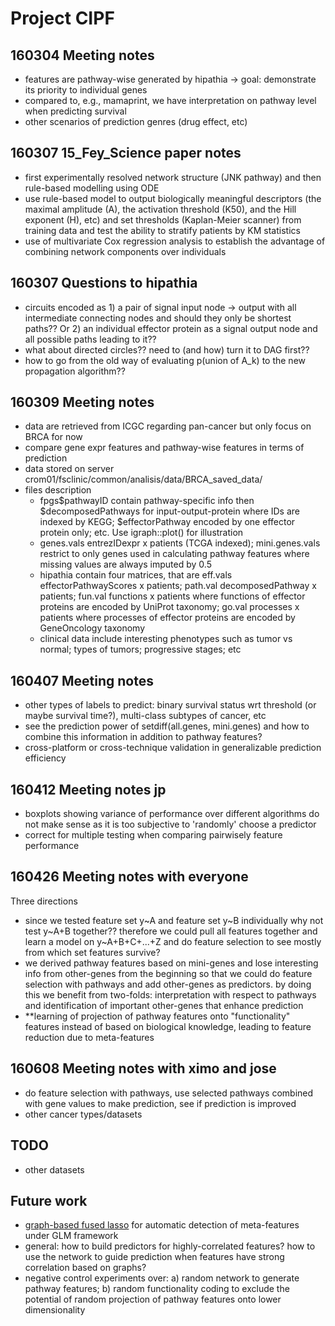 # Project CIPF

## 160304 Meeting notes

- features are pathway-wise generated by hipathia -> goal: demonstrate its priority to individual genes
- compared to, e.g., mamaprint, we have interpretation on pathway level when predicting survival 
- other scenarios of prediction genres (drug effect, etc)

## 160307 15_Fey_Science paper notes

- first experimentally resolved network structure (JNK pathway) and then rule-based modelling using ODE
- use rule-based model to output biologically meaningful descriptors (the maximal amplitude (A), the activation threshold (K50), and the Hill exponent (H), etc) and set thresholds (Kaplan-Meier scanner) from training data and test the ability to stratify patients by KM statistics
- use of multivariate Cox regression analysis to establish the advantage of combining network components over individuals

## 160307 Questions to hipathia

- circuits encoded as 1) a pair of signal input node -> output with all intermediate connecting nodes and should they only be shortest paths?? Or 2) an individual effector protein as a signal output node and all possible paths leading to it??
- what about directed circles?? need to (and how) turn it to DAG first??
- how to go from the old way of evaluating p(union of A_k) to the new propagation algorithm??

## 160309 Meeting notes

- data are retrieved from ICGC regarding pan-cancer but only focus on BRCA for now
- compare gene expr features and pathway-wise features in terms of prediction
- data stored on server crom01/fsclinic/common/analisis/data/BRCA_saved_data/
- files description
    - fpgs$pathwayID contain pathway-specific info then $decomposedPathways for input-output-protein where IDs are indexed by KEGG; $effectorPathway encoded by one effector protein only; etc. Use igraph::plot() for illustration
    - genes.vals entrezIDexpr x patients (TCGA indexed); mini.genes.vals restrict to only genes used in calculating pathway features where missing values are always imputed by 0.5
    - hipathia contain four matrices, that are eff.vals effectorPathwayScores x patients; path.val decomposedPathway x patients; fun.val functions x patients where functions of effector proteins are encoded by UniProt taxonomy; go.val processes x patients where processes of effector proteins are encoded by GeneOncology taxonomy
    - clinical data include interesting phenotypes such as tumor vs normal; types of tumors; progressive stages; etc

## 160407 Meeting notes

- other types of labels to predict: binary survival status wrt threshold (or maybe survival time?), multi-class subtypes of cancer, etc
- see the prediction power of setdiff(all.genes, mini.genes) and how to combine this information in addition to pathway features?
- cross-platform or cross-technique validation in generalizable prediction efficiency

## 160412 Meeting notes jp 

- boxplots showing variance of performance over different algorithms do not make sense as it is too subjective to 'randomly' choose a predictor
- correct for multiple testing when comparing pairwisely feature performance

## 160426 Meeting notes with everyone

Three directions

- since we tested feature set y~A and feature set y~B individually why not test y~A+B together?? therefore we could pull all features together and learn a model on y~A+B+C+...+Z and do feature selection to see mostly from which set features survive?
- we derived pathway features based on mini-genes and lose interesting info from other-genes from the beginning so that we could do feature selection with pathways and add other-genes as predictors. by doing this we benefit from two-folds: interpretation with respect to pathways and identification of important other-genes that enhance prediction
- **learning of projection of pathway features onto "functionality" features instead of based on biological knowledge, leading to feature reduction due to meta-features

## 160608 Meeting notes with ximo and jose

- do feature selection with pathways, use selected pathways combined with gene values to make prediction, see if prediction is improved
- other cancer types/datasets

## TODO

- other datasets

## Future work

- [graph-based fused lasso](http://arxiv.org/abs/1011.6409) for automatic detection of meta-features under GLM framework
- general: how to build predictors for highly-correlated features? how to use the network to guide prediction when features have strong correlation based on graphs?
- negative control experiments over: a) random network to generate pathway features; b) random functionality coding to exclude the potential of random projection of pathway features onto lower dimensionality

